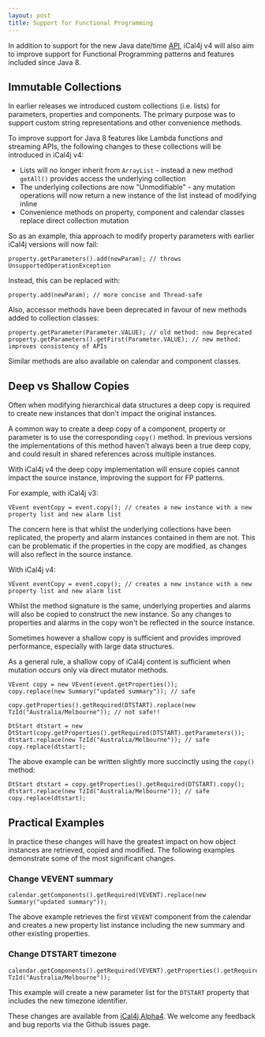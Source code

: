 ```yaml
---
layout: post
title: Support for Functional Programming
---
```


In addition to support for the new Java date/time [API], iCal4j v4 will also aim to improve support for Functional
Programming patterns and features included since Java 8.

## Immutable Collections

In earlier releases we introduced custom collections (i.e. lists) for parameters, properties and components. The
primary purpose was to support custom string representations and other convenience methods. 

To improve support for Java 8 features like Lambda functions and streaming APIs, the following changes to these
collections will be introduced in iCal4j v4:

* Lists will no longer inherit from `ArrayList` - instead a new method `getAll()` provides access the underlying collection
* The underlying collections are now "Unmodifiable" - any mutation operations will now return a new instance of the
 list instead of modifying inline
* Convenience methods on property, component and calendar classes replace direct collection mutation

So as an example, thia approach to modify property parameters with earlier iCal4j versions will now fail:

    property.getParameters().add(newParam); // throws UnsupportedOperationException

Instead, this can be replaced with:

    property.add(newParam); // more concise and Thread-safe

Also, accessor methods have been deprecated in favour of new methods added to collection classes:

    property.getParameter(Parameter.VALUE); // old method: now Deprecated
    property.getParameters().getFirst(Parameter.VALUE); // new method: improves consistency of APIs
 
Similar methods are also available on calendar and component classes.


## Deep vs Shallow Copies

Often when modifying hierarchical data structures a deep copy is required to create new instances that don't impact
the original instances.

A common way to create a deep copy of a component, property or parameter is to use the corresponding `copy()` method.
In previous versions the implementations of this method haven't always been a true deep copy, and could result in shared
references across multiple instances.

With iCal4j v4 the deep copy implementation will ensure copies cannot impact the source instance, improving the support
for FP patterns.

For example, with iCal4j v3:

    VEvent eventCopy = event.copy(); // creates a new instance with a new property list and new alarm list
    
The concern here is that whilst the underlying collections have been replicated, the property and alarm instances
contained in them are not. This can be problematic if the properties in the copy are modified, as changes
will also reflect in the source instance.

With iCal4j v4:

    VEvent eventCopy = event.copy(); // creates a new instance with a new property list and new alarm list
    
Whilst the method signature is the same, underlying properties and alarms will also be copied to construct the new instance.
So any changes to properties and alarms in the copy won't be reflected in the source instance.

Sometimes however a shallow copy is sufficient and provides improved performance, especially with large data structures.

As a general rule, a shallow copy of iCal4j content is sufficient when mutation occurs only via direct mutator methods.

    VEvent copy = new VEvent(event.getProperties());
    copy.replace(new Summary("updated summary")); // safe
    
    copy.getProperties().getRequired(DTSTART).replace(new TzId("Australia/Melbourne")); // not safe!!
    
    DtStart dtstart = new DtStart(copy.getProperties().getRequired(DTSTART).getParameters());
    dtstart.replace(new TzId("Australia/Melbourne")); // safe
    copy.replace(dtstart);
    
The above example can be written slightly more succinctly using the `copy()` method:

    DtStart dtstart = copy.getProperties().getRequired(DTSTART).copy();
    dtstart.replace(new TzId("Australia/Melbourne")); // safe
    copy.replace(dtstart);


## Practical Examples

In practice these changes will have the greatest impact on how object instances are retrieved, copied and modified.
The following examples demonstrate some of the most significant changes.

### Change VEVENT summary

    calendar.getComponents().getRequired(VEVENT).replace(new Summary("updated summary"));
    
The above example retrieves the first `VEVENT` component from the calendar and creates a new property list instance
including the new summary and other existing properties.

### Change DTSTART timezone

    calendar.getComponents().getRequired(VEVENT).getProperties().getRequired(DTSTART).replace(new TzId("Australia/Melbourne"));
    
This example will create a new parameter list for the `DTSTART` property that includes the new timezone identifier.

These changes are available from [iCal4j Alpha4]. We welcome any feedback and bug reports via the Github issues page.

[iCal4j Alpha4]: https://search.maven.org/artifact/org.mnode.ical4j/ical4j

[API]: http://ical4j.github.io/docs/ical4j/api/4.0.0-alpha4/

[release notes]: http://ical4j.github.io/docs/ical4j/release-notes
